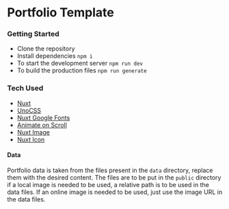 # Portfolio Template

### Getting Started
- Clone the repository
- Install dependencies
  `npm i`
- To start the development server
  `npm run dev`
- To build the production files
  `npm run generate`

### Tech Used
- [Nuxt](https://nuxt.com/)
- [UnoCSS](https://unocss.dev/)
- [Nuxt Google Fonts](https://google-fonts.nuxtjs.org/)
- [Animate on Scroll](https://nuxt.com/modules/aos)
- [Nuxt Image](https://image.nuxt.com/)
- [Nuxt Icon](https://nuxt.com/modules/icon)

#### Data   
Portfolio data is taken from the files present in the `data` directory, replace them with the desired content.
The files are to be put in the `public` directory if a local image is needed to be used, a relative path is to be used in the data files. If an online image is needed to be used, just use the image URL in the data files.
